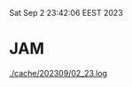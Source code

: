 Sat Sep  2 23:42:06 EEST 2023
# JAM
<a href='./cache/202309/02_23.log'>./cache/202309/02_23.log</a>
